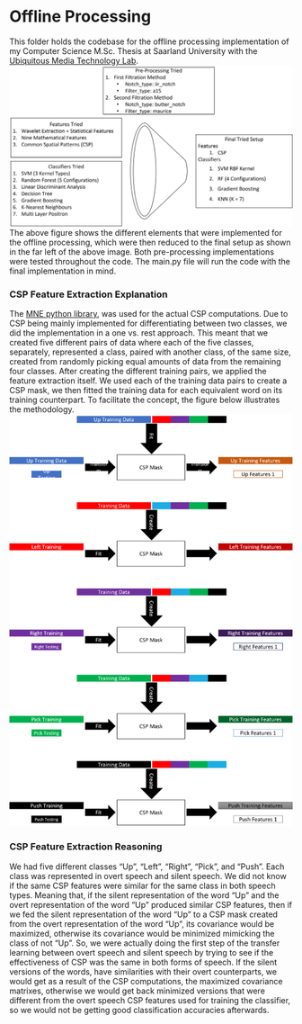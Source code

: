 # Offline Processing
This folder holds the codebase for the offline processing implementation of my Computer Science M.Sc. Thesis at Saarland University with the [Ubiquitous Media Technology Lab](https://umtl.cs.uni-saarland.de/).
![Offline Processing Summary](./documents/images/Tried_Configurations.png)
The above figure shows the different elements that were implemented for the offline processing, which were then reduced to the final setup as shown in the far left of the above image. Both pre-processing implementations were tested throughout the code.
The main.py file will run the code with the final implementation in mind.
### CSP Feature Extraction Explanation
The [MNE python library](https://mne.tools/stable/index.html), was used for the actual CSP computations. Due to CSP being mainly implemented for differentiating between two classes, we did the implementation in a one vs. rest approach. This meant that we created five different pairs of data where each of the five classes, separately, represented a class, paired with another class, of the same size, created from randomly picking equal amounts of data from the remaining four classes. After creating the different training pairs, we applied the feature extraction itself. We used each of the training data pairs to create a CSP mask, we then fitted the training data for each equivalent word on its training counterpart. To facilitate the concept, the figure below illustrates the methodology.
![CSP Feature Extraction](./documents/images/CSP_Feature_Extraction.png)
### CSP Feature Extraction Reasoning
We had five different classes “Up”, “Left”, “Right”, “Pick”, and “Push”. Each class was represented in overt speech and silent speech. We did not know if the same CSP features were similar for the same class in both speech types. Meaning that, if the silent representation of the word “Up” and the overt representation of the word “Up” produced similar CSP features, then if we fed the silent representation of the word “Up” to a CSP mask created from the overt representation of the word “Up”, its covariance would be maximized, otherwise its covariance would be minimized mimicking the class of not “Up”.  So, we were actually doing the first step of the transfer learning between overt speech and silent speech by trying to see if the effectiveness of CSP was the same in both forms of speech.
If the silent versions of the words, have similarities with their overt counterparts, we would get as a result of the CSP computations, the maximized covariance matrixes, otherwise we would get back minimized versions that were different from the overt speech CSP features used for training the classifier, so we would not be getting good classification accuracies afterwards.
